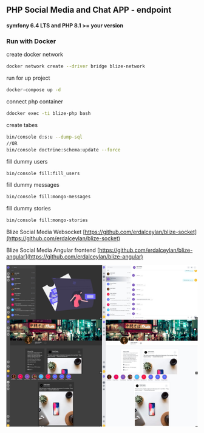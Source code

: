 ## PHP Social Media and Chat APP - endpoint

#### symfony 6.4 LTS and PHP 8.1 >= your version

### Run with Docker

create docker network 
```sh
docker network create --driver bridge blize-network
```

run for up project
```sh
docker-compose up -d
```

connect php container
```sh
ddocker exec -ti blize-php bash
```

create tabes
```sh
bin/console d:s:u --dump-sql
//OR
bin/console doctrine:schema:update --force
```

fill dummy users
```sh
bin/console fill:fill_users
```

fill dummy messages
```sh
bin/console fill:mongo-messages
```

fill dummy stories
```sh
bin/console fill:mongo-stories
```


Blize Social Media  Websocket [https://github.com/erdalceylan/blize-socket](https://github.com/erdalceylan/blize-socket)

Blize Social Media Angular frontend [https://github.com/erdalceylan/blize-angular](https://github.com/erdalceylan/blize-angular)


![](./public/images/blize_pages.jpg)
